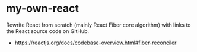 # my-own-react

Rewrite React from scratch (mainly React Fiber core algorithm) with links to the React source code on GitHub.

- https://reactjs.org/docs/codebase-overview.html#fiber-reconciler
